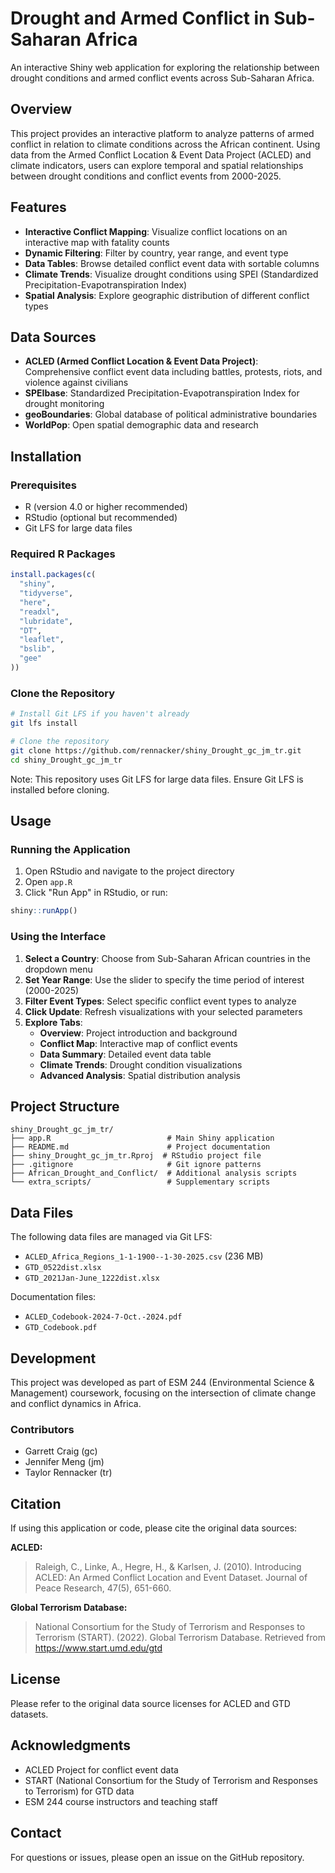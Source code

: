 # Drought and Armed Conflict in Sub-Saharan Africa

An interactive Shiny web application for exploring the relationship between drought conditions and armed conflict events across Sub-Saharan Africa.

## Overview

This project provides an interactive platform to analyze patterns of armed conflict in relation to climate conditions across the African continent. Using data from the Armed Conflict Location & Event Data Project (ACLED) and climate indicators, users can explore temporal and spatial relationships between drought conditions and conflict events from 2000-2025.

## Features

- **Interactive Conflict Mapping**: Visualize conflict locations on an interactive map with fatality counts
- **Dynamic Filtering**: Filter by country, year range, and event type
- **Data Tables**: Browse detailed conflict event data with sortable columns
- **Climate Trends**: Visualize drought conditions using SPEI (Standardized Precipitation-Evapotranspiration Index)
- **Spatial Analysis**: Explore geographic distribution of different conflict types

## Data Sources

- **ACLED (Armed Conflict Location & Event Data Project)**: Comprehensive conflict event data including battles, protests, riots, and violence against civilians
- **SPEIbase**: Standardized Precipitation-Evapotranspiration Index for drought monitoring
- **geoBoundaries**: Global database of political administrative boundaries
- **WorldPop**: Open spatial demographic data and research

## Installation

### Prerequisites

- R (version 4.0 or higher recommended)
- RStudio (optional but recommended)
- Git LFS for large data files

### Required R Packages

```r
install.packages(c(
  "shiny",
  "tidyverse",
  "here",
  "readxl",
  "lubridate",
  "DT",
  "leaflet",
  "bslib",
  "gee"
))
```

### Clone the Repository

```bash
# Install Git LFS if you haven't already
git lfs install

# Clone the repository
git clone https://github.com/rennacker/shiny_Drought_gc_jm_tr.git
cd shiny_Drought_gc_jm_tr
```

Note: This repository uses Git LFS for large data files. Ensure Git LFS is installed before cloning.

## Usage

### Running the Application

1. Open RStudio and navigate to the project directory
2. Open `app.R`
3. Click "Run App" in RStudio, or run:

```r
shiny::runApp()
```

### Using the Interface

1. **Select a Country**: Choose from Sub-Saharan African countries in the dropdown menu
2. **Set Year Range**: Use the slider to specify the time period of interest (2000-2025)
3. **Filter Event Types**: Select specific conflict event types to analyze
4. **Click Update**: Refresh visualizations with your selected parameters
5. **Explore Tabs**:
   - **Overview**: Project introduction and background
   - **Conflict Map**: Interactive map of conflict events
   - **Data Summary**: Detailed event data table
   - **Climate Trends**: Drought condition visualizations
   - **Advanced Analysis**: Spatial distribution analysis

## Project Structure

```
shiny_Drought_gc_jm_tr/
├── app.R                          # Main Shiny application
├── README.md                      # Project documentation
├── shiny_Drought_gc_jm_tr.Rproj  # RStudio project file
├── .gitignore                     # Git ignore patterns
├── African_Drought_and_Conflict/  # Additional analysis scripts
└── extra_scripts/                 # Supplementary scripts
```

## Data Files

The following data files are managed via Git LFS:
- `ACLED_Africa_Regions_1-1-1900--1-30-2025.csv` (236 MB)
- `GTD_0522dist.xlsx`
- `GTD_2021Jan-June_1222dist.xlsx`

Documentation files:
- `ACLED_Codebook-2024-7-Oct.-2024.pdf`
- `GTD_Codebook.pdf`

## Development

This project was developed as part of ESM 244 (Environmental Science & Management) coursework, focusing on the intersection of climate change and conflict dynamics in Africa.

### Contributors

- Garrett Craig (gc)
- Jennifer Meng (jm)
- Taylor Rennacker (tr)

## Citation

If using this application or code, please cite the original data sources:

**ACLED:**
> Raleigh, C., Linke, A., Hegre, H., & Karlsen, J. (2010). Introducing ACLED: An Armed Conflict Location and Event Dataset. Journal of Peace Research, 47(5), 651-660.

**Global Terrorism Database:**
> National Consortium for the Study of Terrorism and Responses to Terrorism (START). (2022). Global Terrorism Database. Retrieved from https://www.start.umd.edu/gtd

## License

Please refer to the original data source licenses for ACLED and GTD datasets.

## Acknowledgments

- ACLED Project for conflict event data
- START (National Consortium for the Study of Terrorism and Responses to Terrorism) for GTD data
- ESM 244 course instructors and teaching staff

## Contact

For questions or issues, please open an issue on the GitHub repository.
